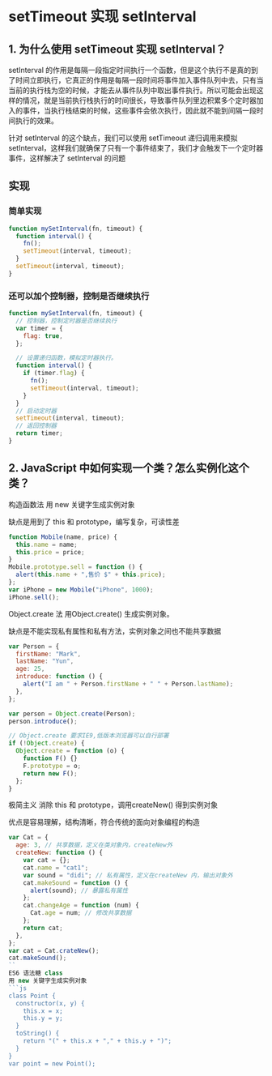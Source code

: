 # setTimeout 实现 setInterval
## 1. 为什么使用 setTimeout 实现 setInterval？

setInterval 的作用是每隔一段指定时间执行一个函数，但是这个执行不是真的到了时间立即执行，它真正的作用是每隔一段时间将事件加入事件队列中去，只有当当前的执行栈为空的时候，才能去从事件队列中取出事件执行。所以可能会出现这样的情况，就是当前执行栈执行的时间很长，导致事件队列里边积累多个定时器加入的事件，当执行栈结束的时候，这些事件会依次执行，因此就不能到间隔一段时间执行的效果。

针对 setInterval 的这个缺点，我们可以使用 setTimeout 递归调用来模拟 setInterval，这样我们就确保了只有一个事件结束了，我们才会触发下一个定时器事件，这样解决了 setInterval 的问题

## 实现

### 简单实现

```js
function mySetInterval(fn, timeout) {
  function interval() {
    fn();
    setTimeout(interval, timeout);
  }
  setTimeout(interval, timeout);
}
```
### 还可以加个控制器，控制是否继续执行

```js
function mySetInterval(fn, timeout) {
  // 控制器，控制定时器是否继续执行
  var timer = {
    flag: true,
  };

  // 设置递归函数，模拟定时器执行。
  function interval() {
    if (timer.flag) {
      fn();
      setTimeout(interval, timeout);
    }
  }
  // 启动定时器
  setTimeout(interval, timeout);
  // 返回控制器
  return timer;
}
```

## 2. JavaScript 中如何实现一个类？怎么实例化这个类？
构造函数法
用 new 关键字生成实例对象

缺点是用到了 this 和 prototype，编写复杂，可读性差
```js
function Mobile(name, price) {
  this.name = name;
  this.price = price;
}
Mobile.prototype.sell = function () {
  alert(this.name + ",售价 $" + this.price);
};
var iPhone = new Mobile("iPhone", 1000);
iPhone.sell();
```

Object.create 法
用Object.create() 生成实例对象。

缺点是不能实现私有属性和私有方法，实例对象之间也不能共享数据
```js
var Person = {
  firstName: "Mark",
  lastName: "Yun",
  age: 25,
  introduce: function () {
    alert("I am " + Person.firstName + " " + Person.lastName);
  },
};

var person = Object.create(Person);
person.introduce();

// Object.create 要求IE9,低版本浏览器可以自行部署
if (!Object.create) {
  Object.create = function (o) {
    function F() {}
    F.prototype = o;
    return new F();
  };
}
```
极简主义
消除 this 和 prototype，调用createNew() 得到实例对象

优点是容易理解，结构清晰，符合传统的面向对象编程的构造
```js
var Cat = {
  age: 3, // 共享数据，定义在类对象内，createNew外
  createNew: function () {
    var cat = {};
    cat.name = "cat1";
    var sound = "didi"; // 私有属性，定义在createNew 内，输出对象外
    cat.makeSound = function () {
      alert(sound); // 暴露私有属性
    };
    cat.changeAge = function (num) {
      Cat.age = num; // 修改共享数据
    };
    return cat;
  },
};
var cat = Cat.crateNew();
cat.makeSound();
``
ES6 语法糖 class
用 new 关键字生成实例对象
```js
class Point {
  constructor(x, y) {
    this.x = x;
    this.y = y;
  }
  toString() {
    return "(" + this.x + "," + this.y + ")";
  }
}
var point = new Point();
```